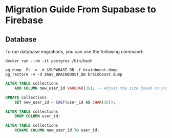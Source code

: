 # Migration Guide From Supabase to Firebase

## Database

To run database migrations, you can use the following command:

```shell
docker run --rm -it postgres /bin/bash

pg_dump -Fc -v -d $SUPABASE_DB -f brainboost.dump
pg_restore -v -d $AWS_BRAINBOOST_DB brainboost.dump
```

```sql
ALTER TABLE collections
    ADD COLUMN new_user_id VARCHAR(36); -- Adjust the size based on your UUID representation (e.g., VARCHAR(36) for standard UUIDs)

UPDATE collections
    SET new_user_id = CAST(user_id AS CHAR(36));

ALTER TABLE collections
    DROP COLUMN user_id;

ALTER TABLE collections
    RENAME COLUMN new_user_id TO user_id;
```
